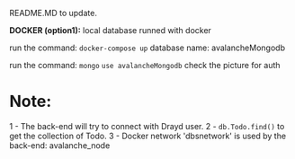 README.MD to update.

**DOCKER (option1):** local database runned with docker

run the command:
   `docker-compose up`
database name: avalancheMongodb

run the command:
`mongo`
`use avalancheMongodb`
check the picture for auth

# Note:
1 - The back-end will try to connect with Drayd user.
2 - `db.Todo.find()` to get the collection of Todo.
3 - Docker network 'dbsnetwork' is used by the back-end: avalanche_node

